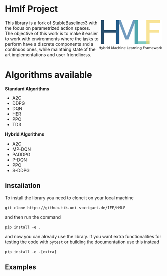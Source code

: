 # Hmlf Project
<img src="docs/\_static/img/hmlf.png" align="right" width="40%"/>
This library is a fork of StableBaselines3 with the focus on parametrized action spaces.
The objective of this work is to make it easier to work with environments where the tasks to perform have a discrete components and a continuos ones, while maintaing state of the art implementations and user friendliness. 

# Algorithms available


**Standard Algorithms**
- A2C
- DDPG
- DQN
- HER
- PPO
- TD3

**Hybrid Algorithms**
- A2C
- MP-DQN
- PADDPG
- P-DQN
- PPO
- S-DDPG


## Installation
To install the library you need to clone it on your local machine

```git clone https://github.tik.uni-stuttgart.de/IFF/HMLF```

and then run the command

```pip install -e .```

and now you can already use the library. If you want extra functionalities for testing the code with `pytest` or building the documentation use this instead

```pip install -e .[extra]```


## Examples
